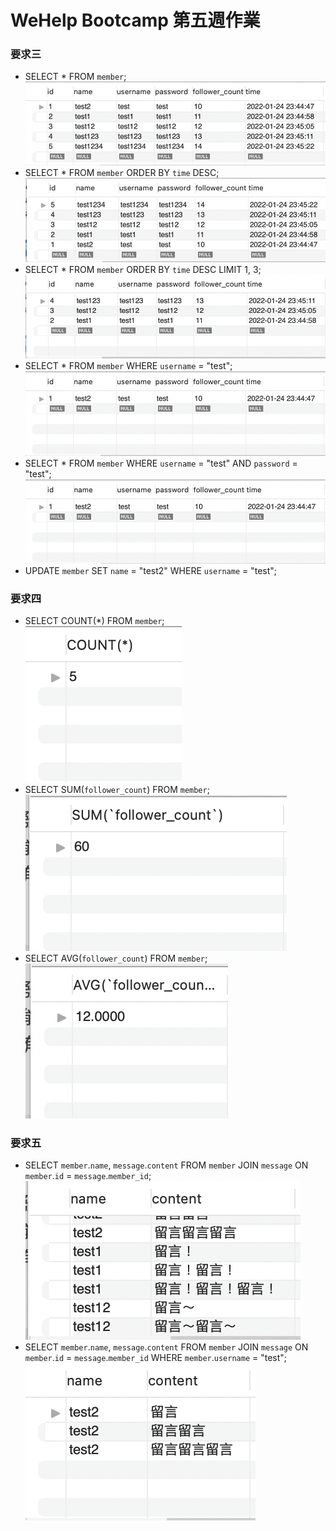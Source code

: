 # WeHelp Bootcamp 第五週作業

### 要求三
* SELECT * FROM `member`;
![](https://raw.githubusercontent.com/JackTsai890405/wehelp-assignments/master/week-5/q3_images/取得所有會員資料.jpg)
* SELECT * FROM `member` ORDER BY `time` DESC;
![](https://raw.githubusercontent.com/JackTsai890405/wehelp-assignments/master/week-5/q3_images/order_by_desc.jpg)
* SELECT * FROM `member` ORDER BY `time` DESC LIMIT 1, 3;
![](https://raw.githubusercontent.com/JackTsai890405/wehelp-assignments/master/week-5/q3_images/order_by_desc_limit.jpg)
* SELECT * FROM `member` WHERE `username` = "test";
![](https://raw.githubusercontent.com/JackTsai890405/wehelp-assignments/master/week-5/q3_images/where篩選.jpg)
* SELECT * FROM `member` WHERE `username` = "test" AND `password` = "test";
![](https://raw.githubusercontent.com/JackTsai890405/wehelp-assignments/master/week-5/q3_images/where篩選2.jpg)
* UPDATE `member` SET `name` = "test2" WHERE `username` = "test";

### 要求四
* SELECT COUNT(*) FROM `member`;  
![](https://raw.githubusercontent.com/JackTsai890405/wehelp-assignments/master/week-5/q4_images/count_member.jpg)
* SELECT SUM(`follower_count`) FROM `member`;  
![](https://raw.githubusercontent.com/JackTsai890405/wehelp-assignments/master/week-5/q4_images/sum_member.jpg)
* SELECT AVG(`follower_count`) FROM `member`;  
![](https://raw.githubusercontent.com/JackTsai890405/wehelp-assignments/master/week-5/q4_images/average_member.jpg)

### 要求五
* SELECT `member`.`name`, `message`.`content` FROM `member` JOIN `message` ON `member`.`id` = `message`.`member_id`;
![](https://raw.githubusercontent.com/JackTsai890405/wehelp-assignments/master/week-5/q5_images/get_all_content.jpg)
* SELECT `member`.`name`, `message`.`content` FROM `member` JOIN `message` ON `member`.`id` = `message`.`member_id` WHERE `member`.`username` = "test";  
![](https://raw.githubusercontent.com/JackTsai890405/wehelp-assignments/master/week-5/q5_images/get_username_is_test_content.jpg)
